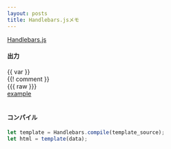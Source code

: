 ```yaml
---
layout: posts
title: Handlebars.jsメモ
---
```

[Handlebars.js](http://handlebarsjs.com/)  

#### 出力
\{\{ var \}\}  
\{\{! comment \}\}  
\{\{\{ raw \}\}\}  
[example](http://jsdo.it/38elements/handlebarsjs-1)  
<br>

#### コンパイル

```javascript
let template = Handlebars.compile(template_source);
let html = template(data);
```
